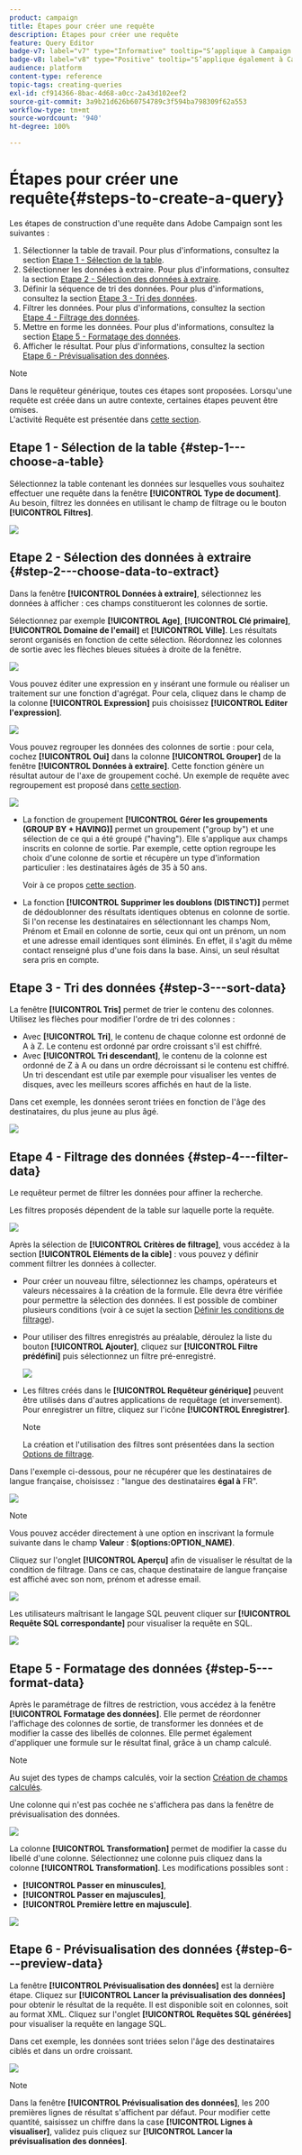 ```yaml
---
product: campaign
title: Étapes pour créer une requête
description: Étapes pour créer une requête
feature: Query Editor
badge-v7: label="v7" type="Informative" tooltip="S’applique à Campaign Classic v7"
badge-v8: label="v8" type="Positive" tooltip="S’applique également à Campaign v8"
audience: platform
content-type: reference
topic-tags: creating-queries
exl-id: cf914366-8bac-4d68-a0cc-2a43d102eef2
source-git-commit: 3a9b21d626b60754789c3f594ba798309f62a553
workflow-type: tm+mt
source-wordcount: '940'
ht-degree: 100%

---
```


# Étapes pour créer une requête{#steps-to-create-a-query}



Les étapes de construction d&#39;une requête dans Adobe Campaign sont les suivantes :

1. Sélectionner la table de travail. Pour plus d&#39;informations, consultez la section [Etape 1 - Sélection de la table](#step-1---choose-a-table).
1. Sélectionner les données à extraire. Pour plus d&#39;informations, consultez la section [Etape 2 - Sélection des données à extraire](#step-2---choose-data-to-extract).
1. Définir la séquence de tri des données. Pour plus d&#39;informations, consultez la section [Etape 3 - Tri des données](#step-3---sort-data).
1. Filtrer les données. Pour plus d&#39;informations, consultez la section [Etape 4 - Filtrage des données](#step-4---filter-data).
1. Mettre en forme les données. Pour plus d&#39;informations, consultez la section [Etape 5 - Formatage des données](#step-5---format-data).
1. Afficher le résultat. Pour plus d&#39;informations, consultez la section [Etape 6 - Prévisualisation des données](#step-6---preview-data).

>[!NOTE]
>
>Dans le requêteur générique, toutes ces étapes sont proposées. Lorsqu&#39;une requête est créée dans un autre contexte, certaines étapes peuvent être omises.\
>L&#39;activité Requête est présentée dans [cette section](../../workflow/using/query.md).

## Etape 1 - Sélection de la table {#step-1---choose-a-table}

Sélectionnez la table contenant les données sur lesquelles vous souhaitez effectuer une requête dans la fenêtre **[!UICONTROL Type de document]**. Au besoin, filtrez les données en utilisant le champ de filtrage ou le bouton **[!UICONTROL Filtres]**.

![](assets/query_editor_nveau_21.png)

## Etape 2 - Sélection des données à extraire {#step-2---choose-data-to-extract}

Dans la fenêtre **[!UICONTROL Données à extraire]**, sélectionnez les données à afficher : ces champs constitueront les colonnes de sortie.

Sélectionnez par exemple **[!UICONTROL Age]**, **[!UICONTROL Clé primaire]**, **[!UICONTROL Domaine de l&#39;email]** et **[!UICONTROL Ville]**. Les résultats seront organisés en fonction de cette sélection. Réordonnez les colonnes de sortie avec les flèches bleues situées à droite de la fenêtre.

![](assets/query_editor_nveau_01.png)

Vous pouvez éditer une expression en y insérant une formule ou réaliser un traitement sur une fonction d&#39;agrégat. Pour cela, cliquez dans le champ de la colonne **[!UICONTROL Expression]** puis choisissez **[!UICONTROL Editer l&#39;expression]**.

![](assets/query_editor_nveau_97.png)

Vous pouvez regrouper les données des colonnes de sortie : pour cela, cochez **[!UICONTROL Oui]** dans la colonne **[!UICONTROL Grouper]** de la fenêtre **[!UICONTROL Données à extraire]**. Cette fonction génère un résultat autour de l&#39;axe de groupement coché. Un exemple de requête avec regroupement est proposé dans [cette section](../../workflow/using/querying-delivery-information.md).

![](assets/query_editor_nveau_56.png)

* La fonction de groupement **[!UICONTROL Gérer les groupements (GROUP BY + HAVING)]** permet un groupement (&quot;group by&quot;) et une sélection de ce qui a été groupé (&quot;having&quot;). Elle s&#39;applique aux champs inscrits en colonne de sortie. Par exemple, cette option regroupe les choix d&#39;une colonne de sortie et récupère un type d&#39;information particulier : les destinataires âgés de 35 à 50 ans.

  Voir à ce propos [cette section](../../workflow/using/querying-using-grouping-management.md).

* La fonction **[!UICONTROL Supprimer les doublons (DISTINCT)]** permet de dédoublonner des résultats identiques obtenus en colonne de sortie. Si l&#39;on recense les destinataires en sélectionnant les champs Nom, Prénom et Email en colonne de sortie, ceux qui ont un prénom, un nom et une adresse email identiques sont éliminés. En effet, il s&#39;agit du même contact renseigné plus d&#39;une fois dans la base. Ainsi, un seul résultat sera pris en compte.

## Etape 3 - Tri des données {#step-3---sort-data}

La fenêtre **[!UICONTROL Tris]** permet de trier le contenu des colonnes. Utilisez les flèches pour modifier l&#39;ordre de tri des colonnes :

* Avec **[!UICONTROL Tri]**, le contenu de chaque colonne est ordonné de A à Z. Le contenu est ordonné par ordre croissant s&#39;il est chiffré.
* Avec **[!UICONTROL Tri descendant]**, le contenu de la colonne est ordonné de Z à A ou dans un ordre décroissant si le contenu est chiffré. Un tri descendant est utile par exemple pour visualiser les ventes de disques, avec les meilleurs scores affichés en haut de la liste.

Dans cet exemple, les données seront triées en fonction de l&#39;âge des destinataires, du plus jeune au plus âgé.

![](assets/query_editor_nveau_57.png)

## Etape 4 - Filtrage des données {#step-4---filter-data}

Le requêteur permet de filtrer les données pour affiner la recherche.

Les filtres proposés dépendent de la table sur laquelle porte la requête.

![](assets/query_editor_nveau_09.png)

Après la sélection de **[!UICONTROL Critères de filtrage]**, vous accédez à la section **[!UICONTROL Eléments de la cible]** : vous pouvez y définir comment filtrer les données à collecter.

* Pour créer un nouveau filtre, sélectionnez les champs, opérateurs et valeurs nécessaires à la création de la formule. Elle devra être vérifiée pour permettre la sélection des données. Il est possible de combiner plusieurs conditions (voir à ce sujet la section [Définir les conditions de filtrage](../../platform/using/defining-filter-conditions.md)).
* Pour utiliser des filtres enregistrés au préalable, déroulez la liste du bouton **[!UICONTROL Ajouter]**, cliquez sur **[!UICONTROL Filtre prédéfini]** puis sélectionnez un filtre pré-enregistré.

  ![](assets/query_editor_15.png)

* Les filtres créés dans le **[!UICONTROL Requêteur générique]** peuvent être utilisés dans d&#39;autres applications de requêtage (et inversement). Pour enregistrer un filtre, cliquez sur l&#39;icône **[!UICONTROL Enregistrer]**.

  >[!NOTE]
  >
  >La création et l&#39;utilisation des filtres sont présentées dans la section [Options de filtrage](../../platform/using/filtering-options.md).

Dans l&#39;exemple ci-dessous, pour ne récupérer que les destinataires de langue française, choisissez : &quot;langue des destinataires **égal à** FR&quot;.

![](assets/query_editor_nveau_89.png)

>[!NOTE]
>
>Vous pouvez accéder directement à une option en inscrivant la formule suivante dans le champ **Valeur** : **$(options:OPTION_NAME)**.

Cliquez sur l&#39;onglet **[!UICONTROL Aperçu]** afin de visualiser le résultat de la condition de filtrage. Dans ce cas, chaque destinataire de langue française est affiché avec son nom, prénom et adresse email.

![](assets/query_editor_nveau_98.png)

Les utilisateurs maîtrisant le langage SQL peuvent cliquer sur **[!UICONTROL Requête SQL correspondante]** pour visualiser la requête en SQL.

![](assets/query_editor_nveau_99.png)

## Etape 5 - Formatage des données {#step-5---format-data}

Après le paramétrage de filtres de restriction, vous accédez à la fenêtre **[!UICONTROL Formatage des données]**. Elle permet de réordonner l&#39;affichage des colonnes de sortie, de transformer les données et de modifier la casse des libellés de colonnes. Elle permet également d&#39;appliquer une formule sur le résultat final, grâce à un champ calculé.

>[!NOTE]
>
>Au sujet des types de champs calculés, voir la section [Création de champs calculés](../../platform/using/defining-filter-conditions.md#creating-calculated-fields).

Une colonne qui n&#39;est pas cochée ne s&#39;affichera pas dans la fenêtre de prévisualisation des données.

![](assets/query_editor_nveau_10.png)

La colonne **[!UICONTROL Transformation]** permet de modifier la casse du libellé d&#39;une colonne. Sélectionnez une colonne puis cliquez dans la colonne **[!UICONTROL Transformation]**. Les modifications possibles sont :

* **[!UICONTROL Passer en minuscules]**,
* **[!UICONTROL Passer en majuscules]**,
* **[!UICONTROL Première lettre en majuscule]**.

![](assets/query_editor_nveau_42.png)

## Etape 6 - Prévisualisation des données {#step-6---preview-data}

La fenêtre **[!UICONTROL Prévisualisation des données]** est la dernière étape. Cliquez sur **[!UICONTROL Lancer la prévisualisation des données]** pour obtenir le résultat de la requête. Il est disponible soit en colonnes, soit au format XML. Cliquez sur l&#39;onglet **[!UICONTROL Requêtes SQL générées]** pour visualiser la requête en langage SQL.

Dans cet exemple, les données sont triées selon l&#39;âge des destinataires ciblés et dans un ordre croissant.

![](assets/query_editor_nveau_11.png)

>[!NOTE]
>
>Dans la fenêtre **[!UICONTROL Prévisualisation des données]**, les 200 premières lignes de résultat s&#39;affichent par défaut. Pour modifier cette quantité, saisissez un chiffre dans la case **[!UICONTROL Lignes à visualiser]**, validez puis cliquez sur **[!UICONTROL Lancer la prévisualisation des données]**.
